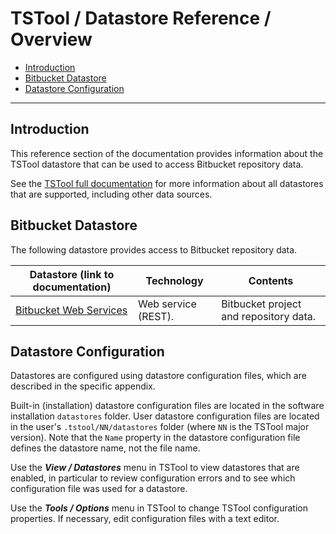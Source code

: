 # TSTool / Datastore Reference / Overview #

*   [Introduction](#introduction)
*   [Bitbucket Datastore](#bitbucket-datastore)
*   [Datastore Configuration](#datastore-configuration)

-----

## Introduction ##

This reference section of the documentation provides information about the TSTool datastore
that can be used to access Bitbucket repository data.

See the [TSTool full documentation](https://opencdss.state.co.us/tstool/latest/doc-user/datastore-ref/overview/) for more information
about all datastores that are supported, including other data sources.

## Bitbucket Datastore ##

The following datastore provides access to Bitbucket repository data.

| **Datastore (link to documentation)** | **Technology** | **Contents** |
|--|--|--|
| [Bitbucket Web Services](Bitbucket/Bitbucket.md) | Web service (REST). | Bitbucket project and repository data. |

## Datastore Configuration ##

Datastores are configured using datastore configuration files, which are described in the specific appendix.

Built-in (installation) datastore configuration files are located in the software installation `datastores` folder.
User datastore configuration files are located in the user's `.tstool/NN/datastores` folder (where `NN` is the TSTool major version).
Note that the `Name` property in the datastore configuration file defines the datastore name, not the file name.

Use the ***View / Datastores*** menu in TSTool to view datastores that are enabled, in particular to review
configuration errors and to see which configuration file was used for a datastore.

Use the ***Tools / Options*** menu in TSTool to change TSTool configuration properties.
If necessary, edit configuration files with a text editor.
